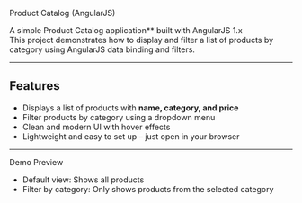  Product Catalog (AngularJS)

A simple Product Catalog application** built with AngularJS 1.x  
This project demonstrates how to display and filter a list of products by category using AngularJS data binding and filters.

---

## Features
- Displays a list of products with **name, category, and price**  
- Filter products by category using a dropdown menu  
- Clean and modern UI with hover effects  
-  Lightweight and easy to set up – just open in your browser  

---

 Demo Preview
- Default view: Shows all products  
- Filter by category: Only shows products from the selected category  

